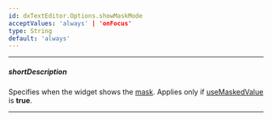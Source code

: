 ```yaml
---
id: dxTextEditor.Options.showMaskMode
acceptValues: 'always' | 'onFocus'
type: String
default: 'always'
---
```

---
##### shortDescription
Specifies when the widget shows the [mask]({basewidgetpath}/Configuration/#mask). Applies only if [useMaskedValue]({basewidgetpath}/Configuration/#useMaskedValue) is **true**.

---
